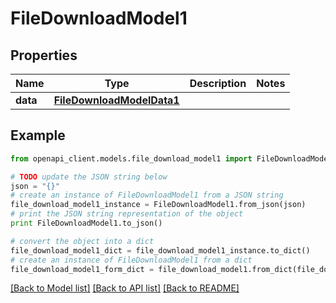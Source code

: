 # FileDownloadModel1


## Properties

Name | Type | Description | Notes
------------ | ------------- | ------------- | -------------
**data** | [**FileDownloadModelData1**](FileDownloadModelData1.md) |  | 

## Example

```python
from openapi_client.models.file_download_model1 import FileDownloadModel1

# TODO update the JSON string below
json = "{}"
# create an instance of FileDownloadModel1 from a JSON string
file_download_model1_instance = FileDownloadModel1.from_json(json)
# print the JSON string representation of the object
print FileDownloadModel1.to_json()

# convert the object into a dict
file_download_model1_dict = file_download_model1_instance.to_dict()
# create an instance of FileDownloadModel1 from a dict
file_download_model1_form_dict = file_download_model1.from_dict(file_download_model1_dict)
```
[[Back to Model list]](../README.md#documentation-for-models) [[Back to API list]](../README.md#documentation-for-api-endpoints) [[Back to README]](../README.md)


